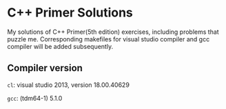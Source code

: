 # C++ Primer Solutions
My solutions of C++ Primer(5th edition) exercises, including problems that puzzle me. Corresponding makefiles for visual studio compiler and gcc compiler will be added subsequently.

## Compiler version
```cl```: visual studio 2013, version 18.00.40629

```gcc```: (tdm64-1) 5.1.0
